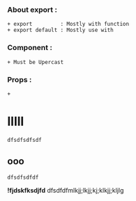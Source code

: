 ### About export :
    + export         : Mostly with function 
    + export default : Mostly use with 

### Component :
    + Must be Upercast 

### Props :
    + 

# lllll
    dfsdfsdfsdf
## ooo
    dfsdfsdfdf

**!fjdskfksdjfd**
    dfsdfdfmlkjj;lkjj;kj;klkjj;kljlg